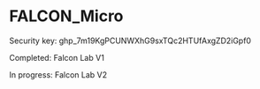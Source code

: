 # FALCON_Micro
Security key: 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

Completed: Falcon Lab V1

In progress: Falcon Lab V2
